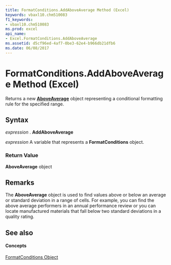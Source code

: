 ```yaml
---
title: FormatConditions.AddAboveAverage Method (Excel)
keywords: vbaxl10.chm510083
f1_keywords:
- vbaxl10.chm510083
ms.prod: excel
api_name:
- Excel.FormatConditions.AddAboveAverage
ms.assetid: d5cf96ed-4af7-0be3-62e4-b966db21dfb6
ms.date: 06/08/2017
---
```



# FormatConditions.AddAboveAverage Method (Excel)

Returns a new  **[AboveAverage](aboveaverage-object-excel.md)** object representing a conditional formatting rule for the specified range.


## Syntax

 _expression_ . **AddAboveAverage**

 _expression_ A variable that represents a **FormatConditions** object.


### Return Value

 **AboveAverage** object


## Remarks

The  **AboveAverage** object is used to find values above or below an average or standard deviation in a range of cells. For example, you can find the above average performers in an annual performance review or you can locate manufactured materials that fall below two standard deviations in a quality rating.


## See also


#### Concepts


[FormatConditions Object](formatconditions-object-excel.md)

